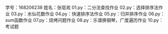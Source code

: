 学号：168206238  姓名：张珽淞
01.py：二分法查找作业
02.py：选择排序法作业
03.py：水仙花数作业
04.py：快速排序法作业
05.py：归并排序作业
06.py：sum函数作业
07.py：烧烤问题作业
08.py：乐谱换钢琴，广度遍历作业
10.py：考试题
